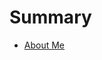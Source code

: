 # Summary

* [About Me](README.md)
<!-- 

- Published
    - Technical
        + [爬虫抓代理](tech/proxy-crawler.md)
    - 自我提升
        + [为什么我应该开始写笔记/博客](evolution/hello-blog.md)
        + [如何学习编程](evolution/how-to-learn-programming.md)
    - Notes
        + [Pentesting resources](notes/pres.md)
        + [How to Ask a Good Question](notes/how-to-ask-a-good-question.md)
        + [How to Procrastinate Properly](notes/how-to-procrastinate.md)
        + [运动、饮食、作息、减脂、增肌、瘦脸](notes/lose-fat.md)
        + [《汇编语言》（王爽）笔记](notes/assembly-shuangw.md)
        + [Compiler](notes/compiler.md)
        + [HR interview](notes/hr-interview.md)
        + [Sublime Text Notes](notes/subl.md)
        + [Subway 点餐指南](notes/subway.md)
        + [We Bare Bears 英语学习](notes/we-bare-bears.md)
        + [《湄公河行动》笔记](notes/mekong.md)
        + [霍去病](notes/huoqub.md)
        + [华清嘉园](notes/ucenter-center.md)
        + [读报笔记(TheEconomist20161119)](notes/trumps-world.md)
    * 随笔
        + [我也谈写作](miscs/writing.md)
        + [《上海堡垒》读后感](miscs/once-upon-a-time-in-shanghai.md)
        + [影评《不在让你孤单》](miscs/a-beautiful-life.md)
        + [黑镜 第三季 影评](miscs/black-mirror-s3.md)
- Draft
    - Technical
        + [Blockchain](tech/blockchain.md)
        + [PhD Proposal](tech/phd.md)
        + [GoLang](tech/golang.md)
    - 自我提升
    - Notes
        + [Bytom](notes/bytom.md)
        + [Concurrent, Parallel](notes/concurrent-parallel.md)
        + [Westworld beautiful words](notes/westworld.md)
        + [Problem Sea](notes/problem-sea.md)
        + [Pentesting Notes](notes/ptrip.md)
        + [Programming Language Picked](notes/prog-lang.md)
        + [《白帽子讲 web 安全》 Notes](notes/wh-websec.md)
        + [《加密与解密》 Notes](notes/kanxue-bin-crack.md)
        + [Linux Notes](notes/linux.md)
        + [Vim Notes](notes/vim.md)
        * [EnglishPod Notes](notes/englishpod.md)
        * [《我选择了不结婚》笔记（更新至第三集）](notes/itz-not-that-i-cant-marry.md)
        * [菠菜学习笔记](notes/bocai.md)
        * [阮琦学习笔记](notes/ruanqi.md)
        * [Uluru!](notes/uluru.md)
        * [Cryptography](notes/crypto.md)
        * [Investment](notes/investment.md)
    * 随笔
        - [王小波读后感](miscs/wangxiaobo.md)
        * [青岛灌填](miscs/qd-pouring.md)
        * [Paths](miscs/paths.md)
 -->
